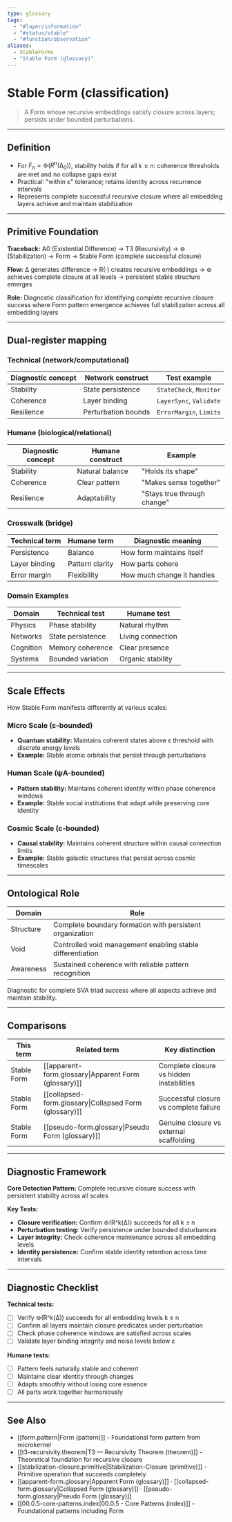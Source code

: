 ```yaml
---
type: glossary
tags:
  - "#layer/information"
  - "#status/stable"
  - "#function/observation"
aliases:
  - StableForms
  - "Stable Form (glossary)"
---
```


# Stable Form (classification)

> A Form whose recursive embeddings satisfy closure across layers; persists under bounded perturbations.

---

## Definition

- For $F_n = ⊚(R^n(∆_0))$, stability holds if for all $k \le n$: coherence thresholds are met and no collapse gaps exist
- Practical: "within ε" tolerance; retains identity across recurrence intervals
- Represents complete successful recursive closure where all embedding layers achieve and maintain stabilization

---

## Primitive Foundation

**Traceback:** A0 (Existential Difference) → T3 (Recursivity) → ⊚ (Stabilization) → Form → Stable Form (complete successful closure)

**Flow:** ∆ generates difference → R(·) creates recursive embeddings → ⊚ achieves complete closure at all levels → persistent stable structure emerges

**Role:** Diagnostic classification for identifying complete recursive closure success where Form pattern emergence achieves full stabilization across all embedding layers

---

## Dual‑register mapping

### Technical (network/computational)

| Diagnostic concept | Network construct | Test example |
|-------------------|------------------|--------------|
| Stability | State persistence | `StateCheck`, `Monitor` |
| Coherence | Layer binding | `LayerSync`, `Validate` |
| Resilience | Perturbation bounds | `ErrorMargin`, `Limits` |

### Humane (biological/relational)

| Diagnostic concept | Humane construct | Example |
|-------------------|------------------|----------|
| Stability | Natural balance | "Holds its shape" |
| Coherence | Clear pattern | "Makes sense together" |
| Resilience | Adaptability | "Stays true through change" |

### Crosswalk (bridge)

| Technical term | Humane term | Diagnostic meaning |
|---------------|-------------|-------------------|
| Persistence | Balance | How form maintains itself |
| Layer binding | Pattern clarity | How parts cohere |
| Error margin | Flexibility | How much change it handles |

### Domain Examples

| Domain | Technical test | Humane test |
|--------|---------------|-------------|
| Physics | Phase stability | Natural rhythm |
| Networks | State persistence | Living connection |
| Cognition | Memory coherence | Clear presence |
| Systems | Bounded variation | Organic stability |

---

## Scale Effects

How Stable Form manifests differently at various scales:

### Micro Scale (ε-bounded)
- **Quantum stability:** Maintains coherent states above ε threshold with discrete energy levels
- **Example:** Stable atomic orbitals that persist through perturbations

### Human Scale (ψA-bounded)
- **Pattern stability:** Maintains coherent identity within phase coherence windows
- **Example:** Stable social institutions that adapt while preserving core identity

### Cosmic Scale (c-bounded)
- **Causal stability:** Maintains coherent structure within causal connection limits
- **Example:** Stable galactic structures that persist across cosmic timescales

---

## Ontological Role

| Domain | Role |
|--------|------|
| Structure | Complete boundary formation with persistent organization |
| Void | Controlled void management enabling stable differentiation |
| Awareness | Sustained coherence with reliable pattern recognition |

Diagnostic for complete SVA triad success where all aspects achieve and maintain stability.

---

## Comparisons

| This term | Related term | Key distinction |
|-----------|-------------|----------------|
| Stable Form | [[apparent-form.glossary\|Apparent Form (glossary)]] | Complete closure vs hidden instabilities |
| Stable Form | [[collapsed-form.glossary\|Collapsed Form (glossary)]] | Successful closure vs complete failure |
| Stable Form | [[pseudo-form.glossary\|Pseudo Form (glossary)]] | Genuine closure vs external scaffolding |

---

## Diagnostic Framework

**Core Detection Pattern:** Complete recursive closure success with persistent stability across all scales

**Key Tests:**
- **Closure verification:** Confirm ⊚(R^k(∆)) succeeds for all k ≤ n
- **Perturbation testing:** Verify persistence under bounded disturbances
- **Layer integrity:** Check coherence maintenance across all embedding levels
- **Identity persistence:** Confirm stable identity retention across time intervals

---

## Diagnostic Checklist

**Technical tests:**
- [ ] Verify ⊚(R^k(∆)) succeeds for all embedding levels k ≤ n
- [ ] Confirm all layers maintain closure predicates under perturbation
- [ ] Check phase coherence windows are satisfied across scales
- [ ] Validate layer binding integrity and noise levels below ε

**Humane tests:**
- [ ] Pattern feels naturally stable and coherent
- [ ] Maintains clear identity through changes
- [ ] Adapts smoothly without losing core essence
- [ ] All parts work together harmoniously

---

## See Also

- [[form.pattern|Form (pattern)]] - Foundational form pattern from microkernel
- [[t3-recursivity.theorem|T3 — Recursivity Theorem (theorem)]] - Theoretical foundation for recursive closure
- [[stabilization-closure.primitive|Stabilization-Closure (primitive)]] - Primitive operation that succeeds completely
- [[apparent-form.glossary|Apparent Form (glossary)]] · [[collapsed-form.glossary|Collapsed Form (glossary)]] · [[pseudo-form.glossary|Pseudo Form (glossary)]]
- [[00.0.5-core-patterns.index|00.0.5 - Core Patterns (index)]] - Foundational patterns including Form